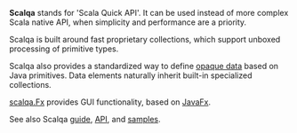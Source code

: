 **Scalqa** stands for 'Scala Quick API'. It can be used instead of more complex Scala native API, when simplicity and performance are a priority. 

Scalqa is built around fast proprietary collections, which support unboxed processing of primitive types.

Scalqa also provides a standardized way to define [opaque data](https://scalqa.org/doc/guide/features/Data.html) based on Java primitives. 
Data elements naturally inherit built-in specialized collections.

[scalqa.Fx](https://scalqa.org/doc/api/scalqa/Fx$.html) provides GUI functionality, based on [JavaFx](https://openjfx.io).

See also Scalqa [guide](https://scalqa.org/doc/docs/Guide/index.html),
                [API](https://scalqa.org/doc/api/scalqa.html), and
                [samples](https://github.com/scalqa/samples).

